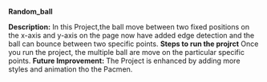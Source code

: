 **Random_ball**

**Description:**
  In this Project,the ball move between two fixed positions on the x-axis and y-axis on the page now have added edge detection and the ball can bounce between two specific points.
  **Steps to run the projrct**
    Once you run the project, the multiple ball are move on the particular specific points.
**Future Improvement:** 
  The Project is enhanced by adding more styles and animation tho the Pacmen.
